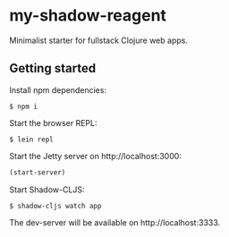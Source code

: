 # my-shadow-reagent

Minimalist starter for fullstack Clojure web apps.

## Getting started

Install npm dependencies:

```
$ npm i
```

Start the browser REPL:

```
$ lein repl
```

Start the Jetty server on http://localhost:3000:

```clojure
(start-server)
```

Start Shadow-CLJS:

```
$ shadow-cljs watch app
```

The dev-server will be available on http://localhost:3333.